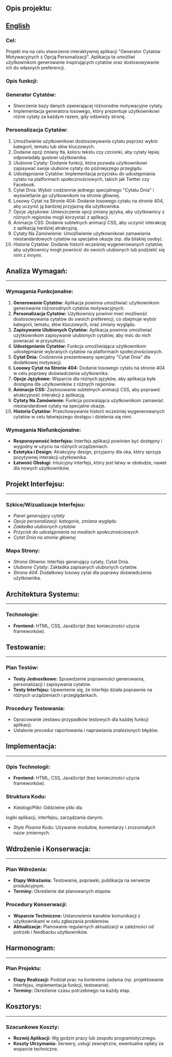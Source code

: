 ## Opis projektu:
[English](README.md)
---

### Cel:

Projekt ma na celu stworzenie interaktywnej aplikacji "Generator Cytatów Motywacyjnych z Opcją Personalizacji". Aplikacja ta umożliwi użytkownikom generowanie inspirujących cytatów oraz dostosowywanie ich do własnych preferencji.

### Opis funkcji:

### Generator Cytatów:

- Stworzenie bazy danych zawierającej różnorodne motywacyjne cytaty.
- Implementacja generatora losowego, który prezentuje użytkownikowi różne cytaty za każdym razem, gdy odświeży stronę.

### Personalizacja Cytatów:

1. Umożliwienie użytkownikowi dostosowywania cytatu poprzez wybór kategorii, tematu lub słów kluczowych.
2. Dodanie opcji zmiany tła, koloru tekstu czy czcionki, aby cytaty lepiej odpowiadały gustowi użytkownika.
3. Ulubione Cytaty: Dodanie funkcji, która pozwala użytkownikowi zapisywać swoje ulubione cytaty do późniejszego przeglądu.
4. Udostępnianie Cytatów: Implementacja przycisku do udostępniania cytatu na platformach społecznościowych, takich jak Twitter czy Facebook.
5. Cytat Dnia: Wybór codziennie jednego specjalnego "Cytatu Dnia" i wyświetlanie go użytkownikom na stronie głównej.
6. Losowy Cytat na Stronie 404: Dodanie losowego cytatu na stronie 404, aby uczynić ją bardziej przyjazną dla użytkownika.
7. Opcje Językowe: Umieszczenie opcji zmiany języka, aby użytkownicy z różnych regionów mogli korzystać z aplikacji.
8. Animacje CSS: Dodanie subtelnych animacji CSS, aby uczynić interakcję z aplikacją bardziej atrakcyjną.
9. Cytaty Na Zamówienie: Umożliwienie użytkownikowi zamawiania niestandardowych cytatów na specjalne okazje (np. dla bliskiej osoby).
10. Historia Cytatów: Dodanie historii wcześniej wygenerowanych cytatów, aby użytkownicy mogli powrócić do swoich ulubionych lub podzielić się nimi z innymi.

## Analiza Wymagań:

---

### Wymagania Funkcjonalne:

1. **Generowanie Cytatów:** Aplikacja powinna umożliwiać użytkownikom generowanie różnorodnych cytatów motywacyjnych.
2. **Personalizacja Cytatów:** Użytkownicy powinni mieć możliwość dostosowywania cytatów do swoich preferencji, co obejmuje wybór kategorii, tematu, słów kluczowych, oraz zmiany wyglądu.
3. **Zapisywanie Ulubionych Cytatów:** Aplikacja powinna umożliwiać użytkownikom zapisywanie ulubionych cytatów, aby móc do nich powracać w przyszłości.
4. **Udostępnianie Cytatów:** Funkcja umożliwiająca użytkownikom udostępnianie wybranych cytatów na platformach społecznościowych.
5. **Cytat Dnia:** Codziennie prezentowany specjalny "Cytat Dnia" dla dodatkowej motywacji.
6. **Losowy Cytat na Stronie 404:** Dodanie losowego cytatu na stronie 404 w celu poprawy doświadczenia użytkownika.
7. **Opcje Językowe:** Wsparcie dla różnych języków, aby aplikacja była dostępna dla użytkowników z różnych regionów.
8. **Animacje CSS:** Zastosowanie subtelnych animacji CSS, aby poprawić atrakcyjność interakcji z aplikacją.
9. **Cytaty Na Zamówienie:** Funkcja pozwalająca użytkownikom zamawiać niestandardowe cytaty na specjalne okazje.
10. **Historia Cytatów:** Przechowywanie historii wcześniej wygenerowanych cytatów w celu łatwiejszego dostępu i dzielenia się nimi.

### Wymagania Niefunkcjonalne:

- **Responsywność Interfejsu:** Interfejs aplikacji powinien być dostępny i wygodny w użyciu na różnych urządzeniach.
- **Estetyka i Design:** Atrakcyjny design, przyjazny dla oka, który sprzyja pozytywnej interakcji użytkownika.
- **Łatwość Obsługi:** Intuicyjny interfejs, który jest łatwy w obsłudze, nawet dla nowych użytkowników.

## Projekt Interfejsu:

---

### Szkice/Wizualizacje Interfejsu:

- *Panel generujący cytaty*
- *Opcje personalizacji: kategorie, zmiana wyglądu*
- *Zakładka ulubionych cytatów*
- *Przycisk do udostępniania na mediach społecznościowych*
- *Cytat Dnia na stronie głównej*

### Mapa Strony:

- *Strona Główna*: Interfejs generujący cytaty, Cytat Dnia.
- *Ulubione Cytaty*: Zakładka zapisanych ulubionych cytatów.
- *Strona 404*: Dodatkowy losowy cytat dla poprawy doświadczenia użytkownika.

## Architektura Systemu:

---

### Technologie:

- **Frontend:** HTML, CSS, JavaScript (bez konieczności użycia frameworków).

## Testowanie:

---

### Plan Testów:

- **Testy Jednostkowe:** Sprawdzenie poprawności generowania, personalizacji i zapisywania cytatów.
- **Testy Interfejsu:** Upewnienie się, że interfejs działa poprawnie na różnych urządzeniach i przeglądarkach.

### Procedury Testowania:

- Opracowanie zestawu przypadków testowych dla każdej funkcji aplikacji.
- Ustalenie procedur raportowania i naprawiania znalezionych błędów.

## Implementacja:

---

### Opis Technologii:

- **Frontend:** HTML, CSS, JavaScript (bez konieczności użycia frameworków).

### Struktura Kodu:

- *Katalogi/Pliki*: Oddzielne pliki dla

logiki aplikacji, interfejsu, zarządzania danymi.

- *Style Pisania Kodu*: Używanie modułów, komentarzy i zrozumiałych nazw zmiennych.

## Wdrożenie i Konserwacja:

---

### Plan Wdrożenia:

- **Etapy Wdrażania:** Testowanie, poprawki, publikacja na serwerze produkcyjnym.
- **Terminy:** Określenie dat planowanych etapów.

### Procedury Konserwacji:

- **Wsparcie Techniczne:** Ustanowienie kanałów komunikacji z użytkownikami w celu zgłaszania problemów.
- **Aktualizacje:** Planowanie regularnych aktualizacji w zależności od potrzeb i feedbacku użytkowników.

## Harmonogram:

---

### Plan Projektu:

- **Etapy Realizacji:** Podział prac na konkretne zadania (np. projektowanie interfejsu, implementacja funkcji, testowanie).
- **Terminy:** Określenie czasu potrzebnego na każdy etap.

## Kosztorys:

---

### Szacunkowe Koszty:

- **Rozwój Aplikacji:** Wg godzin pracy lub zespołu programistycznego.
- **Koszty Utrzymania:** Serwery, usługi zewnętrzne, ewentualne opłaty za wsparcie techniczne.